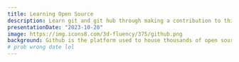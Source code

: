 ```yaml
---
title: Learning Open Source
description: Learn git and git hub through making a contribution to this website!
presentationDate: "2023-10-20"
image: https://img.icons8.com/3d-fluency/375/github.png
background: Github is the platform used to house thousands of open source software project. Everything thing is free, and all of the source for is available to see and modify. Contributors make pull requests to these repositories, and, if approved, will see their changes propagate to potentially thousands of users. I, for example, have made contributions to Lichess, and it is used by millions of people per months. In this presentation, we will learn exactly how to make these contributions.
# prob wrong date lol
---
```



